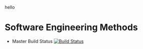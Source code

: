 hello

# Software Engineering Methods

- Master Build Status [![Build Status](https://travis-ci.org/epicwin123/seMethods.svg?branch=master)](https://travis-ci.org/epicwin123/seMethods)